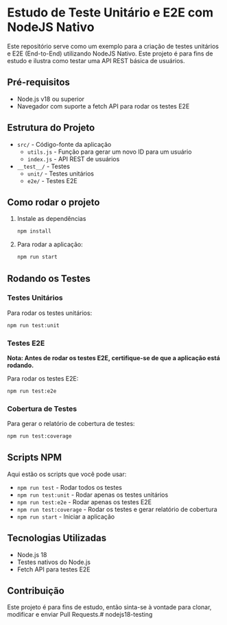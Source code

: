 # Estudo de Teste Unitário e E2E com NodeJS Nativo

Este repositório serve como um exemplo para a criação de testes unitários e E2E (End-to-End) utilizando NodeJS Nativo. Este projeto é para fins de estudo e ilustra como testar uma API REST básica de usuários.

## Pré-requisitos

- Node.js v18 ou superior
- Navegador com suporte a fetch API para rodar os testes E2E

## Estrutura do Projeto

- `src/` - Código-fonte da aplicação
  - `utils.js` - Função para gerar um novo ID para um usuário
  - `index.js` - API REST de usuários
- `__test__/` - Testes
  - `unit/` - Testes unitários
  - `e2e/` - Testes E2E

## Como rodar o projeto

1. Instale as dependências

   ```bash
   npm install
   ```

2. Para rodar a aplicação:

    ```bash
    npm run start
    ```

## Rodando os Testes

### Testes Unitários

Para rodar os testes unitários:

```bash
npm run test:unit
```

### Testes E2E

**Nota: Antes de rodar os testes E2E, certifique-se de que a aplicação está rodando.**

Para rodar os testes E2E:

```bash
npm run test:e2e
```

### Cobertura de Testes

Para gerar o relatório de cobertura de testes:

```bash
npm run test:coverage
```

## Scripts NPM

Aqui estão os scripts que você pode usar:

- `npm run test` - Rodar todos os testes
- `npm run test:unit` - Rodar apenas os testes unitários
- `npm run test:e2e` - Rodar apenas os testes E2E
- `npm run test:coverage` - Rodar os testes e gerar relatório de cobertura
- `npm run start` - Iniciar a aplicação

## Tecnologias Utilizadas

- Node.js 18
- Testes nativos do Node.js
- Fetch API para testes E2E

## Contribuição

Este projeto é para fins de estudo, então sinta-se à vontade para clonar, modificar e enviar Pull Requests.# nodejs18-testing
